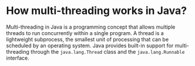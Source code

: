 # How multi-threading works in Java?
Multi-threading in Java is a programming concept that allows multiple threads to run concurrently within a single program. A thread is a lightweight subprocess, the smallest unit of processing that can be scheduled by an operating system. Java provides built-in support for multi-threading through the `java.lang.Thread` class and the `java.lang.Runnable` interface.
